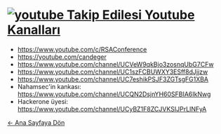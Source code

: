 # [<img src="https://i.ibb.co/grF5FDC/youtube.png" alt="youtube" border="0"> Takip Edilesi Youtube Kanalları]()

- https://www.youtube.com/c/RSAConference  
- https://youtube.com/candeger  
- https://www.youtube.com/channel/UCVeW9qkBjo3zosnqUbG7CFw  
- https://www.youtube.com/channel/UC1szFCBUWXY3ESff8dJjjzw  
- https://www.youtube.com/channel/UC7eshikPSJF3ZGTsgFG1XBA  
- Nahamsec'in kankası: https://www.youtube.com/channel/UCQN2DsjnYH60SFBIA6IkNwg  
- Hackerone üyesi: https://www.youtube.com/channel/UCyBZ1F8ZCJVKSIJPrLINFyA  

[← Ana Sayfaya Dön](https://github.com/LuNiZz/siber-guvenlik-sss)
